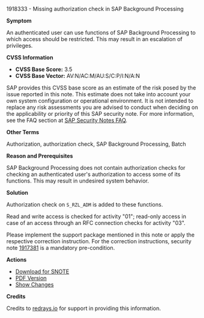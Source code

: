 1918333 - Missing authorization check in SAP Background Processing

**Symptom**

An authenticated user can use functions of SAP Background Processing to which access should be restricted. This may result in an escalation of privileges.

**CVSS Information**

- **CVSS Base Score:** 3.5
- **CVSS Base Vector:** AV:N/AC:M/AU:S/C:P/I:N/A:N

SAP provides this CVSS base score as an estimate of the risk posed by the issue reported in this note. This estimate does not take into account your own system configuration or operational environment. It is not intended to replace any risk assessments you are advised to conduct when deciding on the applicability or priority of this SAP security note. For more information, see the FAQ section at [SAP Security Notes FAQ](https://service.sap.com/securitynotes/).

**Other Terms**

Authorization, authorization check, SAP Background Processing, Batch

**Reason and Prerequisites**

SAP Background Processing does not contain authorization checks for checking an authenticated user's authorization to access some of its functions. This may result in undesired system behavior.

**Solution**

Authorization check on `S_RZL_ADM` is added to these functions.

Read and write access is checked for activity "01"; read-only access in case of an access through an RFC connection checks for activity "03".

Please implement the support package mentioned in this note or apply the respective correction instruction. For the correction instructions, security note [1917381](https://me.sap.com/notes/0001917381) is a mandatory pre-condition.

**Actions**

- [Download for SNOTE](https://notesdownloads.sap.com/note/0040000011327472017)
- [PDF Version](https://userapps.support.sap.com/sap/support/sfm/notes/print/0001918333?language=en-US&token=900C04BAD734DD2DA4867BBDA3FC7883)
- [Show Changes](https://me.sap.com/notesLatestChanges/0001918333/E/diff)

**Credits**

Credits to [redrays.io](https://redrays.io) for support in providing this information.